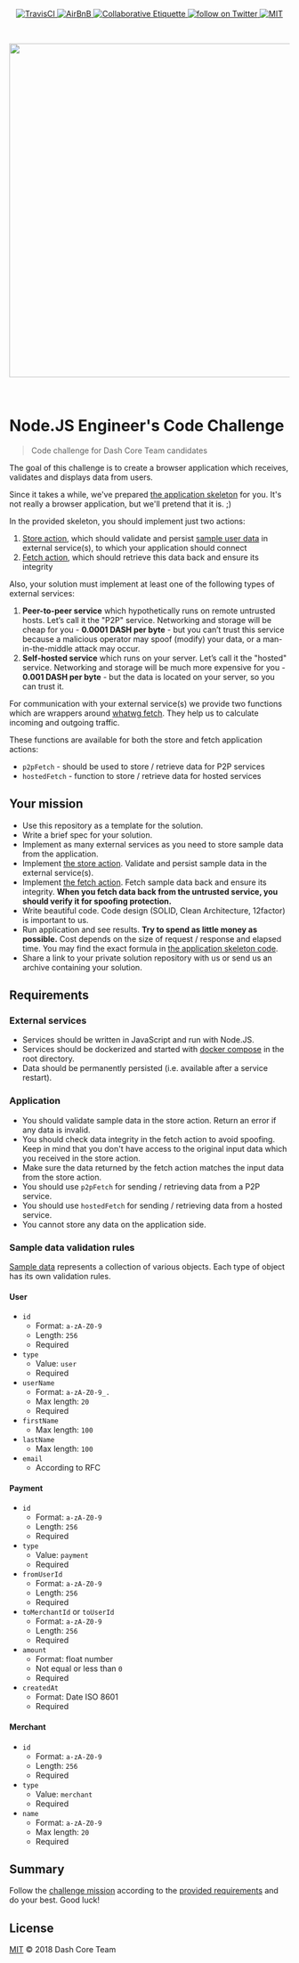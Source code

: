 <p align="center">
	<a href="https://travis-ci.com/dashevo/node.js-engineer-code-challenge">
		<img src="https://travis-ci.com/dashevo/node.js-engineer-code-challenge.svg?branch=master" alt="TravisCI">
	</a>
	<a href="https://github.com/airbnb/javascript">
		<img src="https://img.shields.io/badge/code%20style-airbnb-brightgreen.svg" alt="AirBnB">
	</a>
	<a href="https://git.io/col">
		<img src="https://img.shields.io/badge/%E2%9C%93-collaborative_etiquette-brightgreen.svg" alt="Collaborative Etiquette">
	</a>
	<a href="https://twitter.com/intent/follow?screen_name=dashpay">
		<img src="https://img.shields.io/twitter/follow/dashpay.svg?style=social&logo=twitter" alt="follow on Twitter">
	</a>
	<a href="#">
		<img src="https://img.shields.io/dub/l/vibe-d.svg" alt="MIT">
	</a>
</p>


<p>&nbsp;</p>

<p align="center">
	<a href="https://dash.org">
		<img src="https://upload.wikimedia.org/wikipedia/commons/thumb/f/f0/Dash_digital-cash_logo_2018_rgb_for_screens.svg/1600px-Dash_digital-cash_logo_2018_rgb_for_screens.svg.png" width="600">
	</a>
</p>

<p>&nbsp;</p>

# Node.JS Engineer's Code Challenge

> Code challenge for Dash Core Team candidates

The goal of this challenge is to create a browser application which receives,
validates and displays data from users.

Since it takes a while, we've prepared [the application skeleton](application) for you.
It's not really a browser application, but we'll pretend that it is. ;)

In the provided skeleton, you should implement just two actions:
  1. [Store action](application/actions/storeActionFactory.js), which should validate and persist
     [sample user data](application/data.json) in external service(s), to which your application should connect
  2. [Fetch action](application/actions/fetchActionFactory.js), which should retrieve this data back
     and ensure its integrity

Also, your solution must implement at least one of the following types of external services:
  1. **Peer-to-peer service** which hypothetically runs on remote untrusted hosts. Let’s call it the "P2P" service.
     Networking and storage will be cheap for you - **0.0001 DASH per byte** - but you can’t trust
     this service because a malicious operator may spoof (modify) your data, or a man-in-the-middle attack may occur.
  2. **Self-hosted service** which runs on your server. Let’s call it the "hosted" service.
     Networking and storage will be much more expensive for you - **0.001 DASH per byte** - but the data is
     located on your server, so you can trust it.

For communication with your external service(s) we provide two functions
which are wrappers around [whatwg fetch](https://fetch.spec.whatwg.org/).
They help us to calculate incoming and outgoing traffic.

These functions are available for both the store and fetch application actions:
  - `p2pFetch` - should be used to store / retrieve data for P2P services
  - `hostedFetch` - function to store / retrieve data for hosted services

## Your mission

 - Use this repository as a template for the solution.
 - Write a brief spec for your solution.
 - Implement as many external services as you need to store sample data from the application.
 - Implement [the store action](application/actions/storeActionFactory.js). Validate and persist sample data
   in the external service(s).
 - Implement [the fetch action](application/actions/fetchActionFactory.js). Fetch sample data back and ensure its 
   integrity. **When you fetch data back from the untrusted service, you should verify it for spoofing protection.**
 - Write beautiful code. Code design (SOLID, Clean Architecture, 12factor) is important to us.
 - Run application and see results. **Try to spend as little money as possible.** Cost depends on the size
   of request / response and elapsed time. You may find the exact formula in
   [the application skeleton code](application/lib/calculateExpenses.js).
 - Share a link to your private solution repository with us or send us an archive containing your solution.

## Requirements

### External services
 - Services should be written in JavaScript and run with Node.JS.
 - Services should be dockerized and started with [docker compose](docker-compose.yml) in the root directory.
 - Data should be permanently persisted (i.e. available after a service restart).

### Application
 - You should validate sample data in the store action. Return an error if any data is invalid.
 - You should check data integrity in the fetch action to avoid spoofing. Keep in mind that you don't have access to the original input data which you received in the store action.
 - Make sure the data returned by the fetch action matches the input data from the store action.
 - You should use `p2pFetch` for sending / retrieving data from a P2P service.
 - You should use `hostedFetch` for sending / retrieving data from a hosted service.
 - You cannot store any data on the application side.

### Sample data validation rules

[Sample data](application/data.json) represents a collection of various objects.
Each type of object has its own validation rules.

#### User

- `id`
   - Format: `a-zA-Z0-9`
   - Length: `256`
   - Required
- `type`
   - Value: `user`
   - Required
- `userName`
   - Format: `a-zA-Z0-9_.`
   - Max length: `20`
   - Required
- `firstName`
   - Max length: `100`
- `lastName`
   - Max length: `100`
- `email`
   - According to RFC

#### Payment

- `id`
   - Format: `a-zA-Z0-9`
   - Length: `256`
   - Required
- `type`
   - Value: `payment`
   - Required 
- `fromUserId`
   - Format: `a-zA-Z0-9`
   - Length: `256`
   - Required
- `toMerchantId` or `toUserId`
   - Format: `a-zA-Z0-9`
   - Length: `256`
   - Required
- `amount`
   - Format: float number
   - Not equal or less than `0`
   - Required
- `createdAt`
   - Format: Date ISO 8601
   - Required

#### Merchant

- `id`
   - Format: `a-zA-Z0-9`
   - Length: `256`
   - Required
- `type`
   - Value: `merchant`
   - Required
- `name`
   - Format: `a-zA-Z0-9`
   - Max length: `20`
   - Required

## Summary

Follow the [challenge mission](#your-mission) according to the [provided requirements](#requirements) and do your 
best. Good luck!

## License

[MIT](LICENSE) © 2018 Dash Core Team
